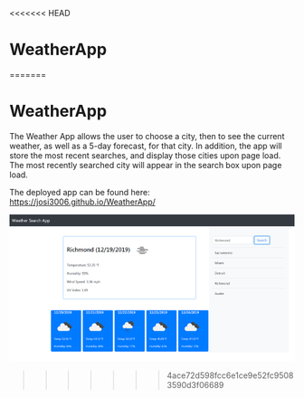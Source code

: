 <<<<<<< HEAD
# WeatherApp
=======
# WeatherApp

The Weather App allows the user to choose a city, then to see the current weather, as well as a 5-day forecast, for that city.  In addition, the app will store the most recent searches, and display those cities upon page load.  The most recently searched city will appear in the search box upon page load. 

The deployed app can be found here:  https://josi3006.github.io/WeatherApp/

![Weather App Screeshot](WeatherAppPic.png)

>>>>>>> 4ace72d598fcc6e1ce9e52fc95083590d3f06689
